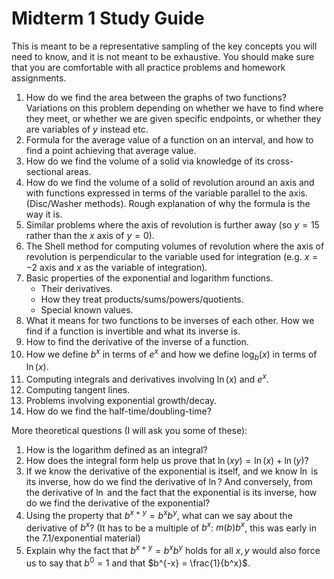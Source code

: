 # Midterm 1 Study Guide

This is meant to be a representative sampling of the key concepts you will need to know, and it is not meant to be exhaustive. You should make sure that you are comfortable with all practice problems and homework assignments.

1. How do we find the area between the graphs of two functions? Variations on this problem depending on whether we have to find where they meet, or whether we are given specific endpoints, or whether they are variables of $y$ instead etc.
2. Formula for the average value of a function on an interval, and how to find a point achieving that average value.
2. How do we find the volume of a solid via knowledge of its cross-sectional areas.
3. How do we find the volume of a solid of revolution around an axis and with functions expressed in terms of the variable parallel to the axis. (Disc/Washer methods). Rough explanation of why the formula is the way it is.
4. Similar problems where the axis of revolution is further away (so $y=15$ rather than the $x$ axis of $y=0$).
5. The Shell method for computing volumes of revolution where the axis of revolution is perpendicular to the variable used for integration (e.g. $x=-2$ axis and $x$ as the variable of integration).
6. Basic properties of the exponential and logarithm functions.
    - Their derivatives.
    - How they treat products/sums/powers/quotients.
    - Special known values.
7. What it means for two functions to be inverses of each other. How we find if a function is invertible and what its inverse is.
8. How to find the derivative of the inverse of a function.
10. How we define $b^x$ in terms of $e^x$ and how we define $\log_b(x)$ in terms of $\ln(x)$.
11. Computing integrals and derivatives involving $\ln(x)$ and $e^x$.
12. Computing tangent lines.
13. Problems involving exponential growth/decay.
14. How do we find the half-time/doubling-time?

More theoretical questions (I will ask you some of these):

1. How is the logarithm defined as an integral?
2. How does the integral form help us prove that $\ln(xy) = \ln(x) + \ln(y)$?
3. If we know the derivative of the exponential is itself, and we know $\ln$ is its inverse, how do we find the derivative of $\ln$? And conversely, from the derivative of $\ln$ and the fact that the exponential is its inverse, how do we find the derivative of the exponential?
4. Using the property that $b^{x+y} = b^x b^y$, what can we say about the derivative of $b^x$? (It has to be a multiple of $b^x$: $m(b)b^x$, this was early in the 7.1/exponential material)
5. Explain why the fact that $b^{x+y} = b^x b^y$ holds for all $x,y$ would also force us to say that $b^0=1$ and that $b^{-x} = \frac{1}{b^x}$.
